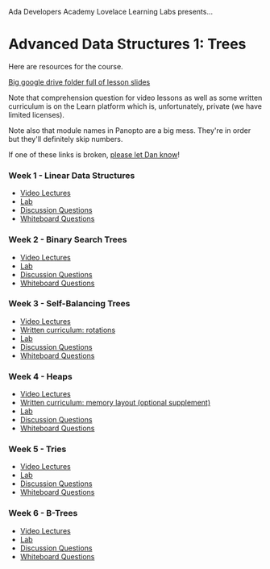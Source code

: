 Ada Developers Academy Lovelace Learning Labs presents...

# Advanced Data Structures 1: Trees

Here are resources for the course.

[Big google drive folder full of lesson slides](https://drive.google.com/open?id=1jDy0qzHJU4MBhgwQ8drfV1inJAvVrsZB)

Note that comprehension question for video lessons as well as some written curriculum is on the Learn platform which is, unfortunately, private (we have limited licenses).

Note also that module names in Panopto are a big mess. They're in order but they'll definitely skip numbers.

If one of these links is broken, [please let Dan know](mailto:dan@adadev.org)!

### Week 1 - Linear Data Structures

- [Video Lectures](https://adaacademy.hosted.panopto.com/Panopto/Pages/Sessions/List.aspx?folderID=e00f890c-d5c5-4b27-8dcf-abb201757da4)
- [Lab](https://github.com/Lovelace-Learning-Labs/ads-linear-data-structures)
- [Discussion Questions](https://github.com/Lovelace-Learning-Labs/ads-learn-lms/blob/master/01-linear-data-structures/10-discussion-questions.md)
- [Whiteboard Questions](https://github.com/Lovelace-Learning-Labs/ads-learn-lms/blob/master/01-linear-data-structures/12-whiteboard-questions.md)

### Week 2 - Binary Search Trees

- [Video Lectures](https://adaacademy.hosted.panopto.com/Panopto/Pages/Sessions/List.aspx?folderID=4c5112a4-bedc-4d85-84a1-abb2017586f8)
- [Lab](https://github.com/Lovelace-Learning-Labs/ads-binary-search-trees)
- [Discussion Questions](https://github.com/Lovelace-Learning-Labs/ads-learn-lms/blob/master/02-binary-search-trees/10-discussion-questions.md)
- [Whiteboard Questions](https://github.com/Lovelace-Learning-Labs/ads-learn-lms/blob/master/02-binary-search-trees/12-whiteboard-questions.md)

### Week 3 - Self-Balancing Trees

- [Video Lectures](https://adaacademy.hosted.panopto.com/Panopto/Pages/Sessions/List.aspx?folderID=205dadf7-60ef-4cb9-be78-abb800fc197a)
- [Written curriculum: rotations](https://github.com/Lovelace-Learning-Labs/ads-learn-lms/blob/master/03-red-black-trees/03-rotations.md)
- [Lab](https://github.com/Lovelace-Learning-Labs/ads-red-black-trees)
- [Discussion Questions](https://github.com/Lovelace-Learning-Labs/ads-learn-lms/blob/master/03-red-black-trees/10-discussion-questions.md)
- [Whiteboard Questions](https://github.com/Lovelace-Learning-Labs/ads-learn-lms/blob/master/03-red-black-trees/12-whiteboard-questions.md)

### Week 4 - Heaps
 
- [Video Lectures](https://adaacademy.hosted.panopto.com/Panopto/Pages/Sessions/List.aspx?folderID=29eba1fa-9f77-461f-bfbe-abb901270007)
- [Written curriculum: memory layout (optional supplement)](https://github.com/Lovelace-Learning-Labs/ads-learn-lms/blob/master/04-heaps/09-stack-heap.md)
- [Lab](https://github.com/Lovelace-Learning-Labs/ads-heaps)
- [Discussion Questions](https://github.com/Lovelace-Learning-Labs/ads-learn-lms/blob/master/04-heaps/10-discussion-questions.md)
- [Whiteboard Questions](https://github.com/Lovelace-Learning-Labs/ads-learn-lms/blob/master/04-heaps/12-whiteboard-questions.md)

### Week 5 - Tries

- [Video Lectures](https://adaacademy.hosted.panopto.com/Panopto/Pages/Sessions/List.aspx?folderID=10966c90-6a34-42be-ad43-abc8002e08c2)
- [Lab](https://github.com/Lovelace-Learning-Labs/ads-tries)
- [Discussion Questions](https://github.com/Lovelace-Learning-Labs/ads-learn-lms/blob/master/05-tries/10-discussion-questions.md)
- [Whiteboard Questions](https://github.com/Lovelace-Learning-Labs/ads-learn-lms/blob/master/05-tries/12-whiteboard-questions.md)

### Week 6 - B-Trees

- [Video Lectures](https://adaacademy.hosted.panopto.com/Panopto/Pages/Sessions/List.aspx?folderID=d5458d4c-5882-4d0b-8d23-abc8002e129a)
- [Lab](https://github.com/Lovelace-Learning-Labs/ads-b-trees)
- [Discussion Questions](https://github.com/Lovelace-Learning-Labs/ads-learn-lms/blob/master/06-b-trees/10-discussion-questions.md)
- [Whiteboard Questions](https://github.com/Lovelace-Learning-Labs/ads-learn-lms/blob/master/06-b-trees/12-whiteboard-questions.md)

